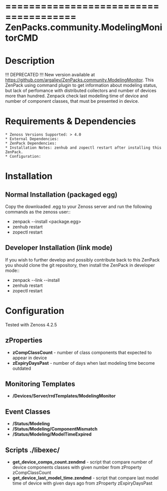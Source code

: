 ======================================
ZenPacks.community.ModelingMonitorCMD
======================================


Description
===========

!!! DEPRECATED !!! New version available at https://github.com/argaliev/ZenPacks.community.ModelingMonitor.
This ZenPack using command plugin to get information about modeling status,
but lack of perfomance with distributed collectors and number of devices more than hundred.
Zenpack check last modelling time of device and number of component classes, that must be presented in device.

Requirements & Dependencies
===========================

    * Zenoss Versions Supported: > 4.0
    * External Dependencies: 
    * ZenPack Dependencies:
    * Installation Notes: zenhub and zopectl restart after installing this ZenPack.
    * Configuration: 

Installation
============
Normal Installation (packaged egg)
----------------------------------
Copy the downloaded .egg to your Zenoss server and run the following commands as the zenoss
user::

   * zenpack --install <package.egg>
   * zenhub restart
   * zopectl restart

Developer Installation (link mode)
----------------------------------
If you wish to further develop and possibly contribute back to this 
ZenPack you should clone the git repository, then install the ZenPack in
developer mode::

   * zenpack --link --install <package>
   * zenhub restart
   * zopectl restart

Configuration
=============

Tested with Zenoss 4.2.5 

zProperties
-----------
- **zCompClassCount** - number of class components that expected to appear in device
- **zExpiryDaysPast** - number of days when last modeling time become outdated

Monitoring Templates
-----------
- **/Devices/Server/rrdTemplates/ModelingMonitor**

Event Classes
-----------
- **/Status/Modeling**
- **/Status/Modeling/ComponentMismatch**
- **/Status/Modeling/ModelTimeExpired**

Scripts ./libexec/
-----------
- **get_device_comps_count.zendmd** - script that compare number of device components classes with given number from zProperty zCompClassCount
- **get_device_last_model_time.zendmd** - script that compare last model time of device with given days ago from zProperty zExpiryDaysPast
